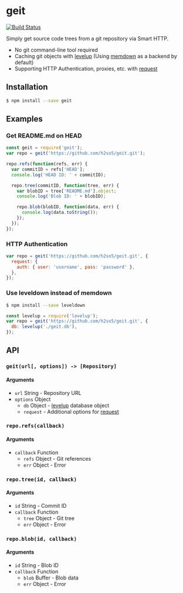 # geit

[![Build Status](https://travis-ci.org/h2so5/geit.svg?branch=master)](https://travis-ci.org/h2so5/geit)

Simply get source code trees from a git repository via Smart HTTP.

- No git command-line tool required
- Caching git objects with [levelup](https://github.com/level/levelup) (Using [memdown](https://github.com/level/memdown) as a backend by default)
- Supporting HTTP Authentication, proxies, etc. with [request](https://github.com/request/request)

## Installation

```bash
$ npm install --save geit
```

## Examples

### Get README.md on HEAD

```javascript
const geit = require('geit');
var repo = geit('https://github.com/h2so5/geit.git');

repo.refs(function(refs, err) {
  var commitID = refs['HEAD'];
  console.log('HEAD ID: ' + commitID);

  repo.tree(commitID, function(tree, err) {
    var blobID = tree['README.md'].object;
    console.log('Blob ID: ' + blobID);

    repo.blob(blobID, function(data, err) {
      console.log(data.toString());
    });
  });
});
```

### HTTP Authentication
```javascript
var repo = geit('https://github.com/h2so5/geit.git', {
  request: {
    auth: { user: 'username', pass: 'password' },
  },
});
```

### Use leveldown instead of memdown
```bash
$ npm install --save leveldown
```

```javascript
const levelup = require('levelup');
var repo = geit('https://github.com/h2so5/geit.git', {
  db: levelup('./geit.db'),
});
```

## API

### `geit(url[, options]) -> [Repository]`

#### Arguments
- `url` String - Repository URL
- `options` Object
  - `db` Object - [levelup](https://github.com/level/levelup) database object
  - `request` - Additional options for [request](https://github.com/request/request)

### `repo.refs(callback)`

#### Arguments
- `callback` Function
  - `refs` Object - Git references
  - `err` Object - Error

### `repo.tree(id, callback)`

#### Arguments
- `id` String - Commit ID
- `callback` Function
  - `tree` Object - Git tree
  - `err` Object - Error

### `repo.blob(id, callback)`

#### Arguments
- `id` String - Blob ID
- `callback` Function
  - `blob` Buffer - Blob data
  - `err` Object - Error
